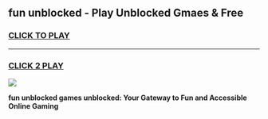 
## fun unblocked - Play Unblocked Gmaes & Free
<h3>
<a href="https://news.freeplayer.one?title=fun_unblocked&ref=23F">CLICK TO PLAY</a></h3>
<hr>

<h3>
<a href="https://news.freeplayer.one?title=fun_unblocked&ref=23F">CLICK 2 PLAY</a>
  
</h3>

<a href="https://news.freeplayer.one?title=fun_unblocked&ref=23F/"><img src="https://clearcache.store/games.png"></a>


**fun unblocked games unblocked: Your Gateway to Fun and Accessible Online Gaming**
